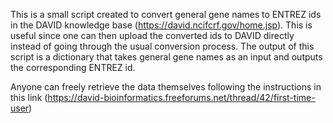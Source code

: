 This is a small script created to convert general gene names to ENTREZ ids in the DAVID knowledge base (https://david.ncifcrf.gov/home.jsp). This is useful since one can then upload the converted ids to DAVID directly instead of going through the usual conversion process. The output of this script is a dictionary that takes general gene names as an input and outputs the corresponding ENTREZ id.

Anyone can freely retrieve the data themselves following the instructions in this link (https://david-bioinformatics.freeforums.net/thread/42/first-time-user)


